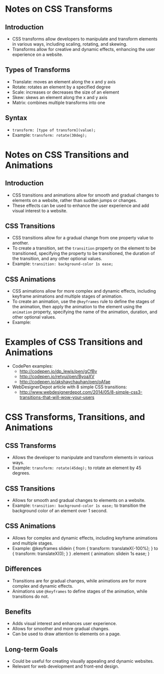 # Notes on CSS Transforms

## Introduction

- CSS transforms allow developers to manipulate and transform elements in various ways, including scaling, rotating, and skewing.
- Transforms allow for creative and dynamic effects, enhancing the user experience on a website.

## Types of Transforms

- Translate: moves an element along the x and y axis
- Rotate: rotates an element by a specified degree
- Scale: increases or decreases the size of an element
- Skew: skews an element along the x and y axis
- Matrix: combines multiple transforms into one

## Syntax

- `transform: [type of transform](value);`
- Example: `transform: rotate(30deg);`

# Notes on CSS Transitions and Animations

## Introduction

- CSS transitions and animations allow for smooth and gradual changes to elements on a website, rather than sudden jumps or changes.
- These effects can be used to enhance the user experience and add visual interest to a website.

## CSS Transitions

- CSS transitions allow for a gradual change from one property value to another.
- To create a transition, set the `transition` property on the element to be transitioned, specifying the property to be transitioned, the duration of the transition, and any other optional values.
- Example: `transition: background-color 1s ease;`

## CSS Animations

- CSS animations allow for more complex and dynamic effects, including keyframe animations and multiple stages of animation.
- To create an animation, use the `@keyframes` rule to define the stages of the animation, then apply the animation to the element using the `animation` property, specifying the name of the animation, duration, and other optional values.
- Example: 

# Examples of CSS Transitions and Animations

- CodePen examples:
  - http://codepen.io/dp_lewis/pen/gCfBv
  - http://codepen.io/retyui/pen/ByoaXV
  - http://codepen.io/akshaychauhan/pen/oAfae
- WebDesignerDepot article with 8 simple CSS transitions:
  - http://www.webdesignerdepot.com/2014/05/8-simple-css3-transitions-that-will-wow-your-users

# CSS Transforms, Transitions, and Animations

## CSS Transforms
- Allows the developer to manipulate and transform elements in various ways.
- Example: `transform: rotate(45deg);` to rotate an element by 45 degrees.

## CSS Transitions
- Allows for smooth and gradual changes to elements on a website.
- Example: `transition: background-color 1s ease;` to transition the background color of an element over 1 second.

## CSS Animations
- Allows for complex and dynamic effects, including keyframe animations and multiple stages.
- Example: 
@keyframes slidein {
from { transform: translateX(-100%); }
to { transform: translateX(0); }
}
.element { animation: slidein 1s ease; }

## Differences
- Transitions are for gradual changes, while animations are for more complex and dynamic effects.
- Animations use `@keyframes` to define stages of the animation, while transitions do not.

## Benefits
- Adds visual interest and enhances user experience.
- Allows for smoother and more gradual changes.
- Can be used to draw attention to elements on a page.

## Long-term Goals
- Could be useful for creating visually appealing and dynamic websites.
- Relevant for web development and front-end design. 

